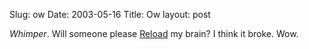 Slug: ow
Date: 2003-05-16
Title: Ow
layout: post

*Whimper*. Will someone please <a href="http://www.thematrix.com">Reload</a> my brain? I think it broke. Wow.
